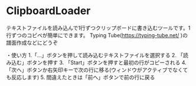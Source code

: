 # ClipboardLoader
テキストファイルを読み込んで1行ずつクリップボードに書き込むツールです。1行ずつのコピペが簡単にできます。
Typing Tube(https://typing-tube.net/ )の譜面作成などにどうぞ

・使い方
1.「...」ボタンを押して読み込むテキストファイルを選択する
2. 「読み込む」ボタンを押す
3. 「Start」ボタンを押すと最初の行がコピーされる
4. 「次へ」ボタンか右矢印キーで次の行に移る(ウィンドウがアクティブでなくても反応します)
5. 間違えたときは「前へ」ボタンで前の行に戻る
